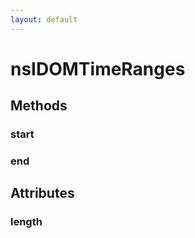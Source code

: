 ```yaml
---
layout: default
---
```


# nsIDOMTimeRanges #

## Methods ##

### start ###

### end ###

## Attributes ##

### length ###
